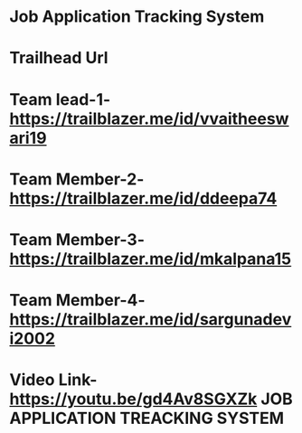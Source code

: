 # Job Application Tracking System
# Trailhead Url
# Team lead-1-https://trailblazer.me/id/vvaitheeswari19
# Team Member-2-https://trailblazer.me/id/ddeepa74
# Team Member-3-https://trailblazer.me/id/mkalpana15
# Team Member-4-https://trailblazer.me/id/sargunadevi2002
# Video Link- https://youtu.be/gd4Av8SGXZk JOB APPLICATION TREACKING SYSTEM
